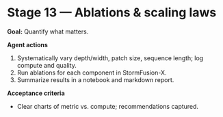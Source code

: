 # Stage 13 — Ablations & scaling laws


**Goal:** Quantify what matters.

**Agent actions**
1. Systematically vary depth/width, patch size, sequence length; log compute and quality.
2. Run ablations for each component in StormFusion-X.
3. Summarize results in a notebook and markdown report.

**Acceptance criteria**
- Clear charts of metric vs. compute; recommendations captured.
